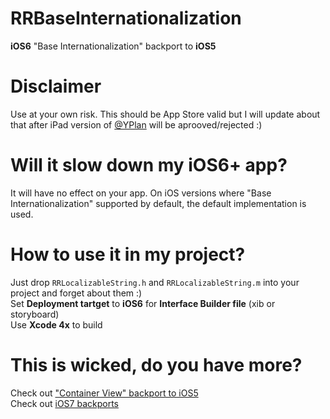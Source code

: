 RRBaseInternationalization
==========================

**iOS6** "Base Internationalization" backport to **iOS5**

Disclaimer
============
Use at your own risk. This should be App Store valid but I will update about that after iPad version of [@YPlan](http://yplanapp.com) will be aprooved/rejected :)

Will it slow down my iOS6+ app?
============
It will have no effect on your app. On iOS versions where "Base Internationalization" supported by default, the default implementation is used.

How to use it in my project?
============
Just drop `RRLocalizableString.h` and `RRLocalizableString.m` into your project and forget about them :)<br />
Set **Deployment tartget** to **iOS6** for **Interface Builder file** (xib or storyboard)<br />
Use **Xcode 4x** to build

This is wicked, do you have more?
============
Check out ["Container View" backport to iOS5](https://github.com/RolandasRazma/RRContainerView)<br />
Check out [iOS7 backports](https://github.com/RolandasRazma/RRiOS7Backport)
